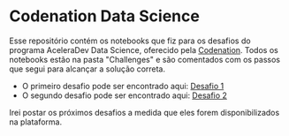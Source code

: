 # Codenation Data Science

Esse repositório contém os notebooks que fiz para os desafios do programa AceleraDev Data Science, oferecido pela [Codenation](https://www.codenation.dev/). Todos os notebooks estão na pasta "Challenges" e são comentados com os passos que segui para alcançar a solução correta.

* O primeiro desafio pode ser encontrado aqui: [Desafio 1](https://github.com/olavomendes/codenation-data-science/blob/master/challenges/challenge_1.ipynb)
* O segundo desafio pode ser encontrado aqui: [Desafio 2](https://github.com/olavomendes/codenation-data-science/blob/master/challenges/challenge_2.ipynb)


Irei postar os próximos desafios a medida que eles forem disponibilizados na plataforma.
